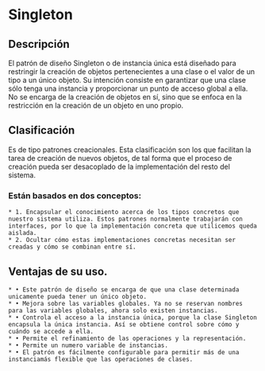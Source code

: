 # Singleton

## Descripción

El patrón de diseño Singleton o de instancia única está diseñado para restringir la creación de objetos pertenecientes a una clase o el valor de un tipo a un único objeto. Su intención consiste en garantizar que una clase sólo tenga una instancia y proporcionar un punto de acceso global a ella. No se encarga de la creación de objetos en sí, sino que se enfoca en la restricción en la creación de un objeto en uno propio.

## Clasificación

Es de tipo patrones creacionales.
Esta clasificación son los que facilitan la tarea de creación de nuevos objetos, de tal forma que el proceso de creación pueda ser desacoplado de la implementación del resto del sistema.

### Están basados en dos conceptos:

    * 1. Encapsular el conocimiento acerca de los tipos concretos que nuestro sistema utiliza. Estos patrones normalmente trabajarán con interfaces, por lo que la implementación concreta que utilicemos queda aislada.
    * 2. Ocultar cómo estas implementaciones concretas necesitan ser creadas y cómo se combinan entre sí.

## Ventajas de su uso.

    * • Este patrón de diseño se encarga de que una clase determinada unicamente pueda tener un único objeto.
    * • Mejora sobre las variables globales. Ya no se reservan nombres para las variables globales, ahora solo existen instancias.
    * • Controla el acceso a la instancia única, porque la clase Singleton encapsula la única instancia. Así se obtiene control sobre cómo y cuándo se accede a ella.
    * • Permite el refinamiento de las operaciones y la representación.
    * • Permite un numero variable de instancias. 
    * • El patrón es fácilmente configurable para permitir más de una instanciamás flexible que las operaciones de clases.
